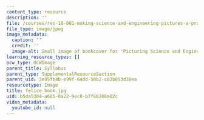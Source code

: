 ```yaml
---
content_type: resource
description: ''
file: /courses/res-10-001-making-science-and-engineering-pictures-a-practical-guide-to-presenting-your-work-spring-2016/b5da5304a6050a229ec8b7f68206a02c_felice_book.jpg
file_type: image/jpeg
image_metadata:
  caption: ''
  credit: ''
  image-alt: Small image of bookcover for 'Picturing Science and Engineering.'
learning_resource_types: []
ocw_type: OCWImage
parent_title: Syllabus
parent_type: SupplementalResourceSection
parent_uid: 3e95fb4b-e99f-64dd-50b2-c02b053d38ea
resourcetype: Image
title: felice_book.jpg
uid: b5da5304-a605-0a22-9ec8-b7f68206a02c
video_metadata:
  youtube_id: null
---
```

